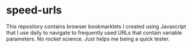 # speed-urls
This repository contains browser bookmarklets I created using Javascript that I use daily to navigate to frequently used URLs that contain variable parameters. No rocket science. Just helps me being a quick tester.
